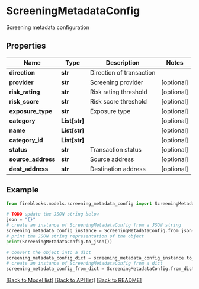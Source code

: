# ScreeningMetadataConfig

Screening metadata configuration

## Properties

Name | Type | Description | Notes
------------ | ------------- | ------------- | -------------
**direction** | **str** | Direction of transaction | 
**provider** | **str** | Screening provider | [optional] 
**risk_rating** | **str** | Risk rating threshold | [optional] 
**risk_score** | **str** | Risk score threshold | [optional] 
**exposure_type** | **str** | Exposure type | [optional] 
**category** | **List[str]** |  | [optional] 
**name** | **List[str]** |  | [optional] 
**category_id** | **List[str]** |  | [optional] 
**status** | **str** | Transaction status | [optional] 
**source_address** | **str** | Source address | [optional] 
**dest_address** | **str** | Destination address | [optional] 

## Example

```python
from fireblocks.models.screening_metadata_config import ScreeningMetadataConfig

# TODO update the JSON string below
json = "{}"
# create an instance of ScreeningMetadataConfig from a JSON string
screening_metadata_config_instance = ScreeningMetadataConfig.from_json(json)
# print the JSON string representation of the object
print(ScreeningMetadataConfig.to_json())

# convert the object into a dict
screening_metadata_config_dict = screening_metadata_config_instance.to_dict()
# create an instance of ScreeningMetadataConfig from a dict
screening_metadata_config_from_dict = ScreeningMetadataConfig.from_dict(screening_metadata_config_dict)
```
[[Back to Model list]](../README.md#documentation-for-models) [[Back to API list]](../README.md#documentation-for-api-endpoints) [[Back to README]](../README.md)


